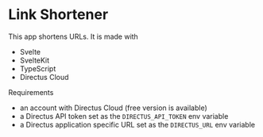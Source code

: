 # Link Shortener

This app shortens URLs. It is made with

- Svelte
- SvelteKit
- TypeScript
- Directus Cloud

Requirements

- an account with Directus Cloud (free version is available)
- a Directus API token set as the `DIRECTUS_API_TOKEN` env variable
- a Directus application specific URL set as the `DIRECTUS_URL` env variable
